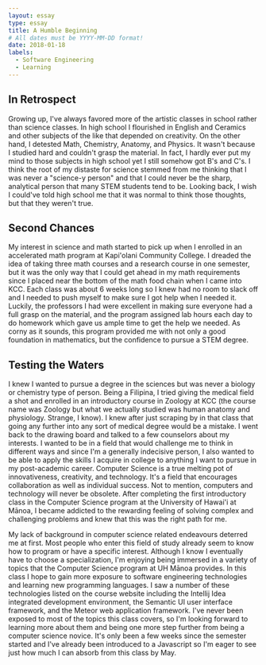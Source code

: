```yaml
---
layout: essay
type: essay
title: A Humble Beginning
# All dates must be YYYY-MM-DD format!
date: 2018-01-18
labels:
  - Software Engineering
  - Learning
---
```


## In Retrospect

Growing up, I've always favored more of the artistic classes in school rather than science classes. In high school I flourished in English and Ceramics and other subjects of the like that depended on creativity. On the other hand, I detested Math, Chemistry, Anatomy, and Physics. It wasn't because I studied hard and couldn't grasp the material. In fact, I hardly ever put my mind to those subjects in high school yet I still somehow got B's and C's. I think the root of my distaste for science stemmed from me thinking that I was never a "science-y person" and that I could never be the sharp, analytical person that many STEM students tend to be. Looking back, I wish I could've told high school me that it was normal to think those thoughts, but that they weren't true.

## Second Chances

My interest in science and math started to pick up when I enrolled in an accelerated math program at Kapi'olani Community College. I dreaded the idea of taking three math courses and a research course in one semester, but it was the only way that I could get ahead in my math requirements since I placed near the bottom of the math food chain when I came into KCC. Each class was about 6 weeks long so I knew had no room to slack off and I needed to push myself to make sure I got help when I needed it. Luckily, the professors I had were excellent in making sure everyone had a full grasp on the material, and the program assigned lab hours each day to do homework which gave us ample time to get the help we needed. As corny as it sounds, this program provided me with not only a good foundation in mathematics, but the confidence to pursue a STEM degree.

## Testing the Waters

I knew I wanted to pursue a degree in the sciences but was never a biology or chemistry type of person. Being a Filipina, I tried giving the medical field a shot and enrolled in an introductory course in Zoology at KCC (the course name was Zoology but what we actually studied was human anatomy and physiology. Strange, I know). I knew after just scraping by in that class that going any further into any sort of medical degree would be a mistake. I went back to the drawing board and talked to a few counselors about my interests. I wanted to be in a field that would challenge me to think in different ways and since I'm a generally indecisive person, I also wanted to be able to apply the skills I acquire in college to anything I want to pursue in my post-academic career. Computer Science is a true melting pot of innovativeness, creativity, and technology. It's a field that encourages collaboration as well as individual success. Not to mention, computers and technology will never be obsolete. After completing the first introductory class in the Computer Science program at the University of Hawai'i at Mānoa, I became addicted to the rewarding feeling of solving complex and challenging problems and knew that this was the right path for me.

My lack of background in computer science related endeavours deterred me at first. Most people who enter this field of study already seem to know how to program or have a specific interest. Although I know I eventually have to choose a specialization, I'm enjoying being immersed in a variety of topics that the Computer Science program at UH Mānoa provides. In this class I hope to gain more exposure to software engineering technologies and learning new programming languages. I saw a number of these technologies listed on the course website including the Intellij Idea integrated development environment, the Semantic UI user interface framework, and the Meteor web application framework. I've never been exposed to most of the topics this class covers, so I'm looking forward to learning more about them and being one more step further from being a computer science novice. It's only been a few weeks since the semester started and I've already been introduced to a Javascript so I'm eager to see just how much I can absorb from this class by May.
